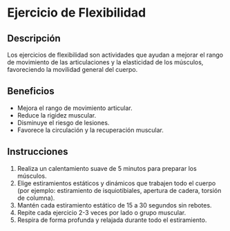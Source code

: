 # Ejercicio de Flexibilidad

## Descripción
Los ejercicios de flexibilidad son actividades que ayudan a mejorar el rango de movimiento de las articulaciones y la elasticidad de los músculos, favoreciendo la movilidad general del cuerpo.

## Beneficios
- Mejora el rango de movimiento articular.
- Reduce la rigidez muscular.
- Disminuye el riesgo de lesiones.
- Favorece la circulación y la recuperación muscular.

## Instrucciones
1. Realiza un calentamiento suave de 5 minutos para preparar los músculos.
2. Elige estiramientos estáticos y dinámicos que trabajen todo el cuerpo (por ejemplo: estiramiento de isquiotibiales, apertura de cadera, torsión de columna).
3. Mantén cada estiramiento estático de 15 a 30 segundos sin rebotes.
4. Repite cada ejercicio 2-3 veces por lado o grupo muscular.
5. Respira de forma profunda y relajada durante todo el estiramiento.